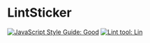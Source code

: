 # LintSticker

[![JavaScript Style Guide: Good](https://img.shields.io/badge/code%20style-LintSticker-brightgreen.svg?style=flat)](https://github.com/MimoSaha/LintSticker "JavaScript The Good Parts")
[![Lint tool: Lin](https://img.shields.io/badge/Lint_tool-LintSticker-2e99e9.svg?style=flat)](https://mimosaha.github.io/LintSticker/app/lint-report.html)
